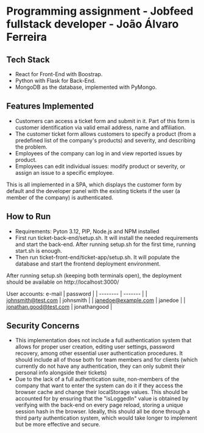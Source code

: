 # Programming assignment - Jobfeed fullstack developer - João Álvaro Ferreira

## Tech Stack

* React for Front-End with Boostrap.
* Python with Flask for Back-End.
* MongoDB as the database, implemented with PyMongo.

## Features Implemented

* Customers can access a ticket form and submit in it. Part of this form is customer identification via valid email address, name and affiliation.
* The customer ticket form allows customers to specify a product (from a predefined list of the company's products) and severity, and describing the problem.
* Employees of the company can log in and view reported issues by product.
* Employees can edit individual issues: modify product or severity, or assign an issue to a specific employee.

This is all implemented in a SPA, which displays the customer form by default and the developer panel with the existing tickets if the user (a member of the company) is authenticated.

## How to Run

* Requirements: Pyton 3.12, PIP, Node.js and NPM installed
* First run ticket-back-end/setup.sh. It will install the needed requirements and start the back-end. After running setup.sh for the first time, running start.sh is enough.
* Then run ticket-front-end/ticket-app/setup.sh. It will populate the database and start the frontend deployment environment. 

After running setup.sh (keeping both terminals open), the deployment should be available on http://localhost:3000/

User accounts:
 e-mail    | password |
| -------- | ------- |
| johnsmith@test.com  | johnsmith    |
| janedoe@example.com | janedoe     |
| jonathan.good@test.com    | jonathangood    |


## Security Concerns

* This implementation does not include a full authentication system that allows for proper user creation, editing user settings, password recovery, among other essential user authentication procedures. It should include all of those both for team members and for clients (which currently do not have any authentication, they can only submit their personal info alongside their tickets)
* Due to the lack of a full authentication suite, non-members of the company that want to enter the system can do it if they access the browser cache and change their localStorage values. This should be accounted for by ensuring that the "isLoggedIn" value is obtained by verifying with the back-end on every page reload, storing a unique session hash in the browser. Ideally, this should all be done through a third party authentication system, which would take longer to implement but be more effective and secure.